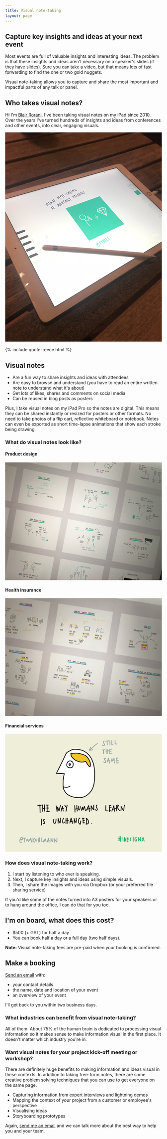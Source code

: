 ```yaml
---
title: Visual note-taking
layout: page
---
```


## Capture key insights and ideas at your next event

Most events are full of valuable insights and interesting ideas. The problem is that these insights and ideas aren't necessary on a speaker's slides (if they have slides). Sure you can take a video, but that means lots of fast forwarding to find the one or two gold nuggets.

Visual note-taking allows you to capture and share the most important and impactful parts of any talk or panel.

## Who takes visual notes?
Hi I'm [Blair Rorani](/about). I've been taking visual notes on my iPad since 2010. Over the years I've turned hundreds of insights and ideas from conferences and other events, into clear, engaging visuals.

![Visual note-taking on iPad Pro with Apple Pencil](/images/visual-note-taking-ipad-pro-apple-pencil.jpg)

{% include quote-reece.html %}

## Visual notes
- Are a fun way to share insights and ideas with attendees
- Are easy to browse and understand (you have to read an entire written note to understand what it's about)
- Get lots of likes, shares and comments on social media
- Can be reused in blog posts as posters

Plus, I take visual notes on my iPad Pro so the notes are digital. This means they can be shared instantly or resized for posters or other formats. No need to take photos of a flip cart, reflective whiteboard or notebook. Notes can even be exported as short time-lapse animations that show each stroke being drawing.

### What do visual notes look like?
<!-- - Most slides
- Most written notes
- Visual notes!

### Can I see some examples?-->
#### Product design
![Visual note-taking product design](/images/visual-note-taking-example-1.jpg)

#### Health insurance
![Visual note-taking health insurance](/images/visual-note-taking-example-2.jpg)

#### Financial services
![Visual note-taking financial services](/images/visual-note-taking-example-3.jpg)

### How does visual note-taking work?
1. I start by listening to who ever is speaking.
2. Next, I capture key insights and ideas using simple visuals.
3. Then, I share the images with you via Dropbox (or your preferred file sharing service)

If you'd like some of the notes turned into A3 posters for your speakers or to hang around the office, I can do that for you too.

## I'm on board, what does this cost?
- $500 (+ GST) for half a day
- You can book half a day or a full day (two half days).

**Note:** Visual note-taking fees are pre-paid when your booking is confirmed.

## Make a booking
[Send an email](mailto:blair@rorani.com) with:

- your contact details
- the name, date and location of your event
- an overview of your event

I'll get back to you within two business days.

### What industries can benefit from visual note-taking?
All of them. About 75% of the human brain is dedicated to processing visual information so it makes sense to make information visual in the first place. It doesn't matter which industry you're in.

### Want visual notes for your project kick-off meeting or workshop?
There are definitely huge benefits to making information and ideas visual in these contexts. In addition to taking free-form notes, there are some creative problem solving techniques that you can use to get everyone on the same page.

- Capturing information from expert interviews and lightning demos
- Mapping the context of your project from a customer or employee's perspective
- Visualising ideas
- Storyboarding prototypes

Again, [send me an email](mailto:blair@rorani.com) and we can talk more about the best way to help you and your team.

<!--### Can visual notes work at our project kick-off meeting?[^For v2]
Yes. Also, if you're kicking off a project you might benefit from some creative [problem solving tools](link-to-creative-problem-solving-skill-set) that allow you to visualise information and ideas at different stages of your project. -->

